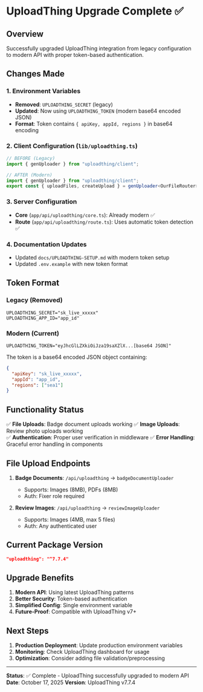 # UploadThing Upgrade Complete ✅

## Overview

Successfully upgraded UploadThing integration from legacy configuration to modern API with proper token-based authentication.

## Changes Made

### 1. Environment Variables

- **Removed**: `UPLOADTHING_SECRET` (legacy)
- **Updated**: Now using `UPLOADTHING_TOKEN` (modern base64 encoded JSON)
- **Format**: Token contains `{ apiKey, appId, regions }` in base64 encoding

### 2. Client Configuration (`lib/uploadthing.ts`)

```typescript
// BEFORE (Legacy)
import { genUploader } from "uploadthing/client";

// AFTER (Modern)
import { genUploader } from "uploadthing/client";
export const { uploadFiles, createUpload } = genUploader<OurFileRouter>();
```

### 3. Server Configuration

- **Core** (`app/api/uploadthing/core.ts`): Already modern ✅
- **Route** (`app/api/uploadthing/route.ts`): Uses automatic token detection ✅

### 4. Documentation Updates

- Updated `docs/UPLOADTHING-SETUP.md` with modern token setup
- Updated `.env.example` with new token format

## Token Format

### Legacy (Removed)

```env
UPLOADTHING_SECRET="sk_live_xxxxx"
UPLOADTHING_APP_ID="app_id"
```

### Modern (Current)

```env
UPLOADTHING_TOKEN="eyJhcGlLZXkiOiJza19saXZlX...[base64 JSON]"
```

The token is a base64 encoded JSON object containing:

```json
{
  "apiKey": "sk_live_xxxxx",
  "appId": "app_id",
  "regions": ["sea1"]
}
```

## Functionality Status

✅ **File Uploads**: Badge document uploads working
✅ **Image Uploads**: Review photo uploads working  
✅ **Authentication**: Proper user verification in middleware
✅ **Error Handling**: Graceful error handling in components

## File Upload Endpoints

1. **Badge Documents**: `/api/uploadthing` → `badgeDocumentUploader`
   - Supports: Images (8MB), PDFs (8MB)
   - Auth: Fixer role required

2. **Review Images**: `/api/uploadthing` → `reviewImageUploader`
   - Supports: Images (4MB, max 5 files)
   - Auth: Any authenticated user

## Current Package Version

```json
"uploadthing": "^7.7.4"
```

## Upgrade Benefits

1. **Modern API**: Using latest UploadThing patterns
2. **Better Security**: Token-based authentication
3. **Simplified Config**: Single environment variable
4. **Future-Proof**: Compatible with UploadThing v7+

## Next Steps

1. **Production Deployment**: Update production environment variables
2. **Monitoring**: Check UploadThing dashboard for usage
3. **Optimization**: Consider adding file validation/preprocessing

---

**Status**: ✅ Complete - UploadThing successfully upgraded to modern API
**Date**: October 17, 2025
**Version**: UploadThing v7.7.4
